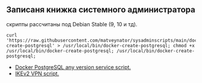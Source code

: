 ## Записаня книжка системного администратора
скрипты рассчитаны под Debian Stable (9, 10 и тд).

```
curl 'https://raw.githubusercontent.com/matveynator/sysadminscripts/main/docker-create-postgresql' > /usr/local/bin/docker-create-postgresql; chmod +x /usr/local/bin/docker-create-postgresql; /usr/local/bin/docker-create-postgresql;
```

* [Docker PostgreSQL any version service script.](docker-create-postgresql)
* [IKEv2 VPN script.](IKEv2)
